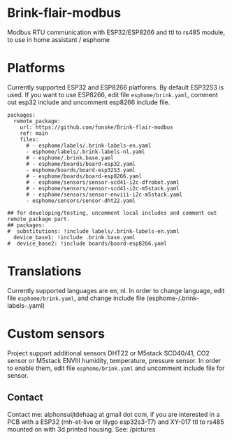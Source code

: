 # Brink-flair-modbus
Modbus RTU communication with ESP32/ESP8266 and ttl to rs485 module, to use in home assistant / esphome

# Platforms
Currently supported ESP32 and ESP8266 platforms.
By default ESP32S3 is used. If you want to use ESP8266, edit file `esphome/brink.yaml`, comment out esp32 include and uncomment esp8266 include file.

```
packages:
  remote_package:
    url: https://github.com/fonske/Brink-flair-modbus
    ref: main
    files: 
      # - esphome/labels/.brink-labels-en.yaml
      - esphome/labels/.brink-labels-nl.yaml
      # - esphome/.brink.base.yaml
      # - esphome/boards/board-esp32.yaml
      - esphome/boards/board-esp32S3.yaml
      # - esphome/boards/board-esp8266.yaml
      # - esphome/sensors/sensor-scd41-i2c-dfrobot.yaml
      # - esphome/sensors/sensor-scd41-i2c-m5stack.yaml
      # - esphome/sensors/sensor-enviii-i2c-m5stack.yaml
      - esphome/sensors/sensor-dht22.yaml

## for developing/testing, uncomment local includes and comment out remote_package part.
## packages:
#  substitutions: !include labels/.brink-labels-en.yaml
  device_base1: !include .brink.base.yaml
#  device_base2: !include boards/board-esp8266.yaml
```

# Translations
Currently supported languages are en, nl.
In order to change language, edit file `esphome/brink.yaml`, and change include file (esphome-/.brink-labels-<language>.yaml)

# Custom sensors
Project support additional sensors DHT22 or M5stack SCD40/41, CO2 sensor or M5stack ENVIII humidity, temperature, pressure sensor.
In order to enable them, edit file `esphome/brink.yaml` and uncomment include file for sensor.

## Contact
Contact me: alphonsuijtdehaag at gmail dot com, if you are interested in a PCB with a ESP32 (mh-et-live or lilygo esp32s3-T7) and XY-017 ttl to rs485 mounted on with 3d printed housing.
See: /pictures
